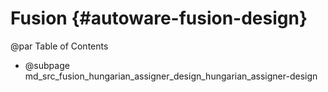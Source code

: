 Fusion {#autoware-fusion-design}
======

@par Table of Contents

- @subpage md_src_fusion_hungarian_assigner_design_hungarian_assigner-design
